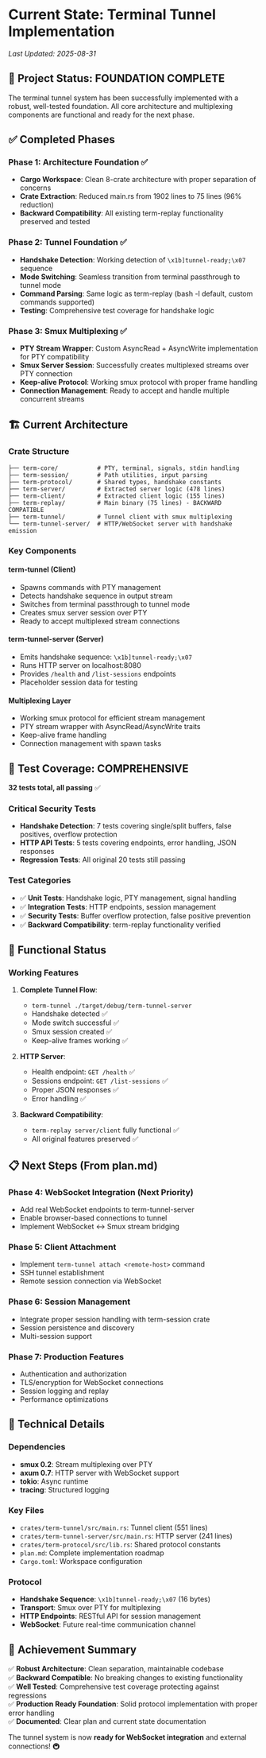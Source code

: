 # Current State: Terminal Tunnel Implementation

*Last Updated: 2025-08-31*

## 🎯 **Project Status: FOUNDATION COMPLETE**

The terminal tunnel system has been successfully implemented with a robust, well-tested foundation. All core architecture and multiplexing components are functional and ready for the next phase.

## ✅ **Completed Phases**

### **Phase 1: Architecture Foundation** ✅
- **Cargo Workspace**: Clean 8-crate architecture with proper separation of concerns
- **Crate Extraction**: Reduced main.rs from 1902 lines to 75 lines (96% reduction)
- **Backward Compatibility**: All existing term-replay functionality preserved and tested

### **Phase 2: Tunnel Foundation** ✅ 
- **Handshake Detection**: Working detection of `\x1b]tunnel-ready;\x07` sequence
- **Mode Switching**: Seamless transition from terminal passthrough to tunnel mode
- **Command Parsing**: Same logic as term-replay (bash -l default, custom commands supported)
- **Testing**: Comprehensive test coverage for handshake logic

### **Phase 3: Smux Multiplexing** ✅
- **PTY Stream Wrapper**: Custom AsyncRead + AsyncWrite implementation for PTY compatibility
- **Smux Server Session**: Successfully creates multiplexed streams over PTY connection
- **Keep-alive Protocol**: Working smux protocol with proper frame handling
- **Connection Management**: Ready to accept and handle multiple concurrent streams

## 🏗️ **Current Architecture**

### **Crate Structure**
```
├── term-core/           # PTY, terminal, signals, stdin handling
├── term-session/        # Path utilities, input parsing
├── term-protocol/       # Shared types, handshake constants
├── term-server/         # Extracted server logic (478 lines)
├── term-client/         # Extracted client logic (155 lines)
├── term-replay/         # Main binary (75 lines) - BACKWARD COMPATIBLE
├── term-tunnel/         # Tunnel client with smux multiplexing
└── term-tunnel-server/  # HTTP/WebSocket server with handshake emission
```

### **Key Components**

#### **term-tunnel (Client)**
- Spawns commands with PTY management
- Detects handshake sequence in output stream
- Switches from terminal passthrough to tunnel mode
- Creates smux server session over PTY
- Ready to accept multiplexed stream connections

#### **term-tunnel-server (Server)**
- Emits handshake sequence: `\x1b]tunnel-ready;\x07`
- Runs HTTP server on localhost:8080
- Provides `/health` and `/list-sessions` endpoints
- Placeholder session data for testing

#### **Multiplexing Layer**
- Working smux protocol for efficient stream management
- PTY stream wrapper with AsyncRead/AsyncWrite traits
- Keep-alive frame handling
- Connection management with spawn tasks

## 🧪 **Test Coverage: COMPREHENSIVE**

**32 tests total, all passing** ✅

### **Critical Security Tests**
- **Handshake Detection**: 7 tests covering single/split buffers, false positives, overflow protection
- **HTTP API Tests**: 5 tests covering endpoints, error handling, JSON responses  
- **Regression Tests**: All original 20 tests still passing

### **Test Categories**
- ✅ **Unit Tests**: Handshake logic, PTY management, signal handling
- ✅ **Integration Tests**: HTTP endpoints, session management
- ✅ **Security Tests**: Buffer overflow protection, false positive prevention
- ✅ **Backward Compatibility**: term-replay functionality verified

## 🚀 **Functional Status**

### **Working Features**
1. **Complete Tunnel Flow**: 
   - `term-tunnel ./target/debug/term-tunnel-server` 
   - Handshake detected ✅
   - Mode switch successful ✅
   - Smux session created ✅
   - Keep-alive frames working ✅

2. **HTTP Server**:
   - Health endpoint: `GET /health` ✅
   - Sessions endpoint: `GET /list-sessions` ✅
   - Proper JSON responses ✅
   - Error handling ✅

3. **Backward Compatibility**:
   - `term-replay server/client` fully functional ✅
   - All original features preserved ✅

## 📋 **Next Steps (From plan.md)**

### **Phase 4: WebSocket Integration** (Next Priority)
- Add real WebSocket endpoints to term-tunnel-server
- Enable browser-based connections to tunnel
- Implement WebSocket ↔ Smux stream bridging

### **Phase 5: Client Attachment**
- Implement `term-tunnel attach <remote-host>` command
- SSH tunnel establishment
- Remote session connection via WebSocket

### **Phase 6: Session Management** 
- Integrate proper session handling with term-session crate
- Session persistence and discovery
- Multi-session support

### **Phase 7: Production Features**
- Authentication and authorization
- TLS/encryption for WebSocket connections
- Session logging and replay
- Performance optimizations

## 🔧 **Technical Details**

### **Dependencies**
- **smux 0.2**: Stream multiplexing over PTY
- **axum 0.7**: HTTP server with WebSocket support
- **tokio**: Async runtime
- **tracing**: Structured logging

### **Key Files**
- `crates/term-tunnel/src/main.rs`: Tunnel client (551 lines)
- `crates/term-tunnel-server/src/main.rs`: HTTP server (241 lines)  
- `crates/term-protocol/src/lib.rs`: Shared protocol constants
- `plan.md`: Complete implementation roadmap
- `Cargo.toml`: Workspace configuration

### **Protocol**
- **Handshake Sequence**: `\x1b]tunnel-ready;\x07` (16 bytes)
- **Transport**: Smux over PTY for multiplexing
- **HTTP Endpoints**: RESTful API for session management
- **WebSocket**: Future real-time communication channel

## 🎉 **Achievement Summary**

✅ **Robust Architecture**: Clean separation, maintainable codebase  
✅ **Backward Compatible**: No breaking changes to existing functionality  
✅ **Well Tested**: Comprehensive test coverage protecting against regressions  
✅ **Production Ready Foundation**: Solid protocol implementation with proper error handling  
✅ **Documented**: Clear plan and current state documentation  

The tunnel system is now **ready for WebSocket integration** and external connections! 🚇